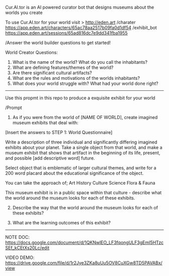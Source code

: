 Cur.AI.tor is an AI powered curator bot that designs museums about the worlds you create

To use Cur.AI.tor for your world visit > <http://eden.art> /charater <https://app.eden.art/characters/65ac78aa2517b09fa0d1df54> /exhibit_bot <https://app.eden.art/sessions/65ad816dc7e9dd341fba1955>


/Answer the world builder questions to get started!

World Creator Questions:

1. What is the name of the world? What do you call the inhabitants?
2. What are defining features/themes of the world?
3. Are there significant cultural artifacts?
4. What are the rules and motivations of the worlds inhabitants?
5. What does your world struggle with? What had your world done right?
______________________________________________________________________


Use this propmt in this repo to produce a exquisite exhibit for your world 

/Prompt

1. As if you were from the world of [NAME OF WORLD], create imagined museum exhibits that deal with:

[Insert the answers to STEP 1: World Questionnaire]

Write a description of three individual and significantly differing imagined exhibits about your planet. Take a single object from that world, and make a museum exhibit that shows that artifact in the beginning of its life, present, and possible [add descriptive word] future.

Select object that is emblematic of larger cultural themes, and write for a 200 word placard about the educational significance of the object.

You can take the approach of;
Art
History
Culture
Science
Flora & Fauna

This museum exhibit is in a public space within that culture - describe what the world around the museum looks for each of these exhibits.

2. Describe the way that the world around the museum looks for each of these exhibits?

3. What are the learning outcomes of this exhibit?
______________

NOTE DOC:
<https://docs.google.com/document/d/1QKNwlEO_LF3fqongULF3gEmI5HTzcSEf_kCEtXs20Lc/edit>

VIDEO DEMO:
<https://drive.google.com/file/d/1r2Jye3ZKa8uUu5OV8CuXGw8TD5PAVABx/view>
